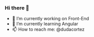 ### Hi there 👋

- 🔭 I’m currently working on Front-End
- 🌱 I’m currently learning Angular
- 📫 How to reach me: @dudacortez
